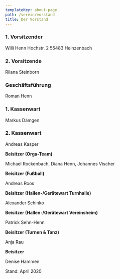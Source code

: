 ```yaml
---
templateKey: about-page
path: /verein/vorstand
title: Der Vorstand
---
```

### 1. Vorsitzender

Willi Henn
Hochstr. 2
55483 Heinzenbach

### 2. Vorsitzende

Rilana Steinborn

### Geschäftsführung

Roman Henn

### 1. Kassenwart

Markus Dämgen

### 2. Kassenwart

Andreas Kasper

**Beisitzer (Orga-Team)**

Michael Rockenbach, Diana Henn, Johannes Vischer

**Beisitzer (Fußball)**

Andreas Roos

**Beisitzer (Hallen-/Gerätewart Turnhalle)**

Alexander Schinko

**Beisitzer (Hallen-/Gerätewart Vereinsheim)**

Patrick Sehn-Henn

**Beisitzer (Turnen & Tanz)**

Anja Rau

**Beisitzer**

Denise Hammen

Stand: April 2020